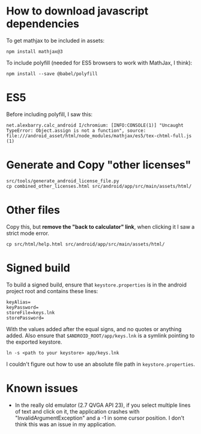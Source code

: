 # How to download javascript dependencies

To get mathjax to be included in assets:

    npm install mathjax@3

To include polyfill (needed for ES5 browsers to work with MathJax, I think):

    npm install --save @babel/polyfill

# ES5

Before including polyfill, I saw this:

    net.alexbarry.calc_android I/chromium: [INFO:CONSOLE(1)] "Uncaught TypeError: Object.assign is not a function", source: file:///android_asset/html/node_modules/mathjax/es5/tex-chtml-full.js (1)


# Generate and Copy "other licenses"

    src/tools/generate_android_license_file.py
    cp combined_other_licenses.html src/android/app/src/main/assets/html/

# Other files

Copy this, but **remove the "back to calculator" link**, when clicking it I saw a strict mode error.

    cp src/html/help.html src/android/app/src/main/assets/html/

# Signed build

To build a signed build, ensure that `keystore.properties` is in the android project root and contains these lines:

	keyAlias=
	keyPassword=
	storeFile=keys.lnk
	storePassword=

With the values added after the equal signs, and no quotes or anything added.
Also ensure that `$ANDROID_ROOT/app/keys.lnk` is a symlink pointing to the exported keystore.

    ln -s <path to your keystore> app/keys.lnk

I couldn't figure out how to use an absolute file path in `keystore.properties`.

# Known issues

* In the really old emulator (2.7 QVGA API 23), if you select multiple lines of text and click on it, the application crashes with "InvalidArgumentException" and a -1 in some cursor position. I don't think this was an issue in my application.
